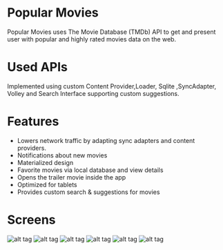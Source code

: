 # Popular Movies

Popular Movies uses The Movie Database (TMDb) API to get and present user with popular and highly rated movies data on the web.
# Used APIs 
Implemented using custom Content Provider,Loader, Sqlite ,SyncAdapter, Volley and Search Interface supporting custom suggestions.

# Features
- Lowers network traffic by adapting sync adapters and content providers.
- Notifications about new movies
- Materialized design
- Favorite movies via local database and view details 
- Opens the trailer movie inside the app
- Optimized for tablets
- Provides custom search & suggestions for movies

# Screens
![alt tag](https://cloud.githubusercontent.com/assets/18499393/25460467/4b78fab4-2aec-11e7-8c1c-5f2b4b412e2a.png)
![alt tag](https://cloud.githubusercontent.com/assets/18499393/25460470/526a5e1c-2aec-11e7-9029-b50a813c2c49.png)
![alt tag](https://cloud.githubusercontent.com/assets/18499393/25460476/57863d44-2aec-11e7-836e-683eb9fad32c.png)
![alt tag](https://cloud.githubusercontent.com/assets/18499393/25460480/5b11e6f2-2aec-11e7-8011-1f697a36a37e.png)
![alt tag](https://cloud.githubusercontent.com/assets/18499393/25460483/5eabc59e-2aec-11e7-9bd6-d750dfea41c1.png)
![alt tag](https://cloud.githubusercontent.com/assets/18499393/25460485/60b3f79e-2aec-11e7-9202-58b639e5cdbf.png)
